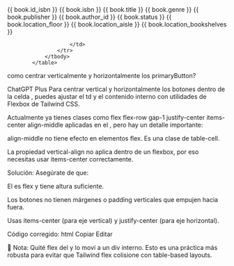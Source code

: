 <tbody>
                    <tr v-for="book in books" :key="book.id" class="items-center even:bg-gray-200">
                        <td class="p-2">{{ book.id_isbn }}</td>
                        <td class="p-2">{{ book.isbn }}</td>
                        <td class="p-2 text-wrap">{{ book.title }}</td>
                        <td class="p-2 text-center">{{ book.genre }}</td>
                        <td class="p-2">{{ book.publisher }}</td>
                        <td class="p-2">{{ book.author_id }}</td>
                        <td class="p-2" :class="estado(book.status)">{{
                            book.status
                            }}</td>
                        <td class="p-2 text-center">{{ book.location_floor }}</td>
                        <td class="p-2 text-center">{{ book.location_aisle }}</td>
                        <td class="p-2 text-center">{{ book.location_bookshelves }}</td>
                        <td class="p-2 text-center flex flex-row gap-1 justify-center items-center align-middle">
                            <a :href="route('editBook', book.id_isbn)">
                                <PrimaryButton class=" bg-orange-600  hover:bg-orange-400">
                                    <font-awesome-icon :icon="['fas', 'edit']" class="z-50 text-l  text-stone-50" />
                                </PrimaryButton>
                            </a>
                            <div v-if="$page.props.auth.user.is_admin === 1">
                                <PrimaryButton class="bg-red-600 hover:bg-red-400 focus:bg-red-700 active:bg-red-900" @click.prevent="deleteBook(book.id_isbn)">
                                    <font-awesome-icon :icon="['fas', 'trash-alt']" class="z-50 text-l text-stone-50" />
                                </PrimaryButton>
                            </div>

                        </td>
                    </tr>
                </tbody>
            </table>
como centrar verticalmente y horizontalmente los primaryButton?

ChatGPT Plus
Para centrar vertical y horizontalmente los botones <PrimaryButton> dentro de la celda <td>, puedes ajustar el td y el contenido interno con utilidades de Flexbox de Tailwind CSS.

Actualmente ya tienes clases como flex flex-row gap-1 justify-center items-center align-middle aplicadas en el <td>, pero hay un detalle importante:

align-middle no tiene efecto en elementos flex. Es una clase de table-cell.

La propiedad vertical-align no aplica dentro de un flexbox, por eso necesitas usar items-center correctamente.

Solución:
Asegúrate de que:

El <td> es flex y tiene altura suficiente.

Los botones no tienen márgenes o padding verticales que empujen hacia fuera.

Usas items-center (para eje vertical) y justify-center (para eje horizontal).

Código corregido:
html
Copiar
Editar
<td class="p-2 text-center">
    <div class="flex justify-center items-center gap-1">
        <a :href="route('editBook', book.id_isbn)">
            <PrimaryButton class="bg-orange-600 hover:bg-orange-400">
                <font-awesome-icon :icon="['fas', 'edit']" class="text-l text-stone-50" />
            </PrimaryButton>
        </a>
        <div v-if="$page.props.auth.user.is_admin === 1">
            <PrimaryButton class="bg-red-600 hover:bg-red-400 focus:bg-red-700 active:bg-red-900" @click.prevent="deleteBook(book.id_isbn)">
                <font-awesome-icon :icon="['fas', 'trash-alt']" class="text-l text-stone-50" />
            </PrimaryButton>
        </div>
    </div>
</td>
🔧 Nota: Quité flex del <td> y lo moví a un div interno. Esto es una práctica más robusta para evitar que Tailwind flex colisione con table-based layouts.